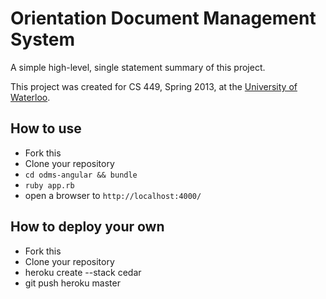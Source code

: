 # Orientation Document Management System

A simple high-level, single statement summary of this project.

This project was created for CS 449, Spring 2013, at the [University of Waterloo](http://uwaterloo.ca/).

## How to use

* Fork this
* Clone your repository
* `cd odms-angular && bundle`
* `ruby app.rb`
* open a browser to `http://localhost:4000/`

## How to deploy your own

* Fork this
* Clone your repository
* heroku create --stack cedar
* git push heroku master
